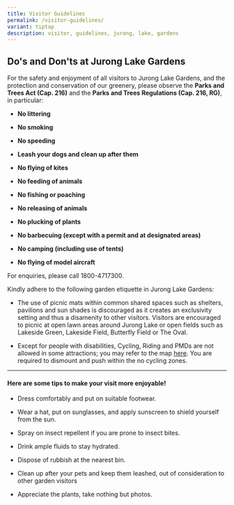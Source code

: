 ```yaml
---
title: Visitor Guidelines
permalink: /visitor-guidelines/
variant: tiptap
description: visitor, guidelines, jurong, lake, gardens
---
```

<h2><strong>Do's</strong> and <strong>Don'ts</strong> at Jurong Lake Gardens</h2>
<p>For the safety and enjoyment of all visitors to Jurong Lake Gardens, and
the protection and conservation of our greenery, please observe the <strong>Parks and Trees Act (Cap. 216)</strong> and
the <strong>Parks and Trees Regulations (Cap. 216, RG)</strong>, in particular:</p>
<ul data-tight="true" class="tight">
<li>
<p><strong>No littering</strong>
</p>
</li>
<li>
<p><strong>No smoking</strong>
</p>
</li>
<li>
<p><strong>No speeding</strong>
</p>
</li>
<li>
<p><strong>Leash your dogs and clean up after them</strong>
</p>
</li>
<li>
<p><strong>No flying of kites</strong>
</p>
</li>
<li>
<p><strong>No feeding of animals</strong>
</p>
</li>
<li>
<p><strong>No fishing or poaching</strong>
</p>
</li>
<li>
<p><strong>No releasing of animals</strong>
</p>
</li>
<li>
<p><strong>No plucking of plants</strong>
</p>
</li>
<li>
<p><strong>No barbecuing (except with a permit and at designated areas)</strong>
</p>
</li>
<li>
<p><strong>No camping (including use of tents)</strong>
</p>
</li>
<li>
<p><strong>No flying of model aircraft</strong>
</p>
</li>
</ul>
<p>For enquiries, please call 1800-4717300.</p>
<p>Kindly adhere to the following garden etiquette in Jurong Lake Gardens:</p>
<ul data-tight="true" class="tight">
<li>
<p>The use of picnic mats within common shared spaces such as shelters, pavilions
and sun shades is discouraged as it creates an exclusivity setting and
thus a disamenity to other visitors. Visitors are encouraged to picnic
at open lawn areas around Jurong Lake or open fields such as Lakeside Green,
Lakeside Field, Butterfly Field or The Oval.</p>
</li>
<li>
<p>Except for people with disabilities, Cycling, Riding and PMDs are not
allowed in some attractions; you may refer to the map <a href="/files/Maps and Trails/JLG_No_Cycling_Zones.pdf" rel="noopener noreferrer nofollow" target="_blank">here</a>.
You are required to dismount and push within the no cycling zones.&nbsp;</p>
</li>
</ul>
<hr>
<h4>Here are some tips to make your visit more enjoyable!</h4>
<ul data-tight="true" class="tight">
<li>
<p>Dress comfortably and put on suitable footwear.</p>
</li>
<li>
<p>Wear a hat, put on sunglasses, and apply sunscreen to shield yourself
from the sun.</p>
</li>
<li>
<p>Spray on insect repellent if you are prone to insect bites.</p>
</li>
<li>
<p>Drink ample fluids to stay hydrated.</p>
</li>
<li>
<p>Dispose of rubbish at the nearest bin.</p>
</li>
<li>
<p>Clean up after your pets and keep them leashed, out of consideration to
other garden visitors</p>
</li>
<li>
<p>Appreciate the plants, take nothing but photos.</p>
</li>
</ul>
<p></p>